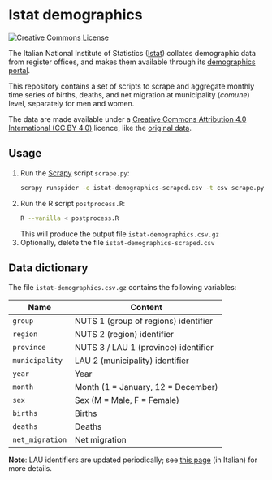# Istat demographics

[![Creative Commons License](https://i.creativecommons.org/l/by/4.0/80x15.png)](http://creativecommons.org/licenses/by/4.0/)

The Italian National Institute of Statistics ([Istat](https://www.istat.it/en/)) collates demographic data from register offices, and makes them available through its [demographics portal](http://demo.istat.it/index_e.html).

This repository contains a set of scripts to scrape and aggregate monthly time series of births, deaths, and net migration at municipality (*comune*) level, separately for men and women.

The data are made available under a [Creative Commons Attribution 4.0 International (CC BY 4.0)](http://creativecommons.org/licenses/by/4.0/) licence, like the [original data](https://www.istat.it/en/legal-notice).

## Usage

1. Run the [Scrapy](https://scrapy.org) script `scrape.py`:
   ```bash
   scrapy runspider -o istat-demographics-scraped.csv -t csv scrape.py
   ```
1. Run the R script `postprocess.R`:
   ```bash
   R --vanilla < postprocess.R
   ```
   This will produce the output file `istat-demographics.csv.gz`
1. Optionally, delete the file `istat-demographics-scraped.csv`

## Data dictionary

The file `istat-demographics.csv.gz` contains the following variables:

| Name            | Content                              |
|-----------------|--------------------------------------|
| `group`         | NUTS 1 (group of regions) identifier |
| `region`        | NUTS 2 (region) identifier           |
| `province`      | NUTS 3 / LAU 1 (province) identifier |
| `municipality`  | LAU 2 (municipality) identifier      |
| `year`          | Year                                 |
| `month`         | Month (1 = January, 12 = December)   |
| `sex`           | Sex (M = Male, F = Female)           |
| `births`        | Births                               |
| `deaths`        | Deaths                               |
| `net_migration` | Net migration                        |

**Note**: LAU identifiers are updated periodically; see [this page](http://www.istat.it/it/archivio/6789) (in Italian) for more details.

